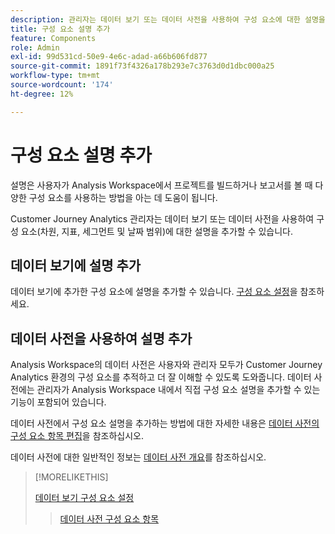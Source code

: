 ```yaml
---
description: 관리자는 데이터 보기 또는 데이터 사전을 사용하여 구성 요소에 대한 설명을 추가할 수 있습니다
title: 구성 요소 설명 추가
feature: Components
role: Admin
exl-id: 99d531cd-50e9-4e6c-adad-a66b606fd877
source-git-commit: 1891f73f4326a178b293e7c3763d0d1dbc000a25
workflow-type: tm+mt
source-wordcount: '174'
ht-degree: 12%

---
```


# 구성 요소 설명 추가

설명은 사용자가 Analysis Workspace에서 프로젝트를 빌드하거나 보고서를 볼 때 다양한 구성 요소를 사용하는 방법을 아는 데 도움이 됩니다.

Customer Journey Analytics 관리자는 데이터 보기 또는 데이터 사전을 사용하여 구성 요소(차원, 지표, 세그먼트 및 날짜 범위)에 대한 설명을 추가할 수 있습니다.

## 데이터 보기에 설명 추가

데이터 보기에 추가한 구성 요소에 설명을 추가할 수 있습니다. [구성 요소 설정](/help/data-views/component-settings/overview.md)을 참조하세요.

## 데이터 사전을 사용하여 설명 추가

Analysis Workspace의 데이터 사전은 사용자와 관리자 모두가 Customer Journey Analytics 환경의 구성 요소를 추적하고 더 잘 이해할 수 있도록 도와줍니다. 데이터 사전에는 관리자가 Analysis Workspace 내에서 직접 구성 요소 설명을 추가할 수 있는 기능이 포함되어 있습니다.

데이터 사전에서 구성 요소 설명을 추가하는 방법에 대한 자세한 내용은 [데이터 사전의 구성 요소 항목 편집](/help/components/data-dictionary/edit-entries-data-dictionary.md)을 참조하십시오.

데이터 사전에 대한 일반적인 정보는 [데이터 사전 개요](/help/components/data-dictionary/data-dictionary-overview.md)를 참조하십시오.

>[!MORELIKETHIS]
>
>[데이터 보기 구성 요소 설정](/help/data-views/component-settings/overview.md)
>>[데이터 사전 구성 요소 항목](/help/components/data-dictionary/edit-entries-data-dictionary.md)
>
